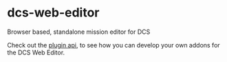 # dcs-web-editor
Browser based, standalone mission editor for DCS

Check out the [plugin api](https://github.com/fyyyyy/dcs-web-editor/tree/main/plugin%20api), to see how you can develop your own addons for the DCS Web Editor.
